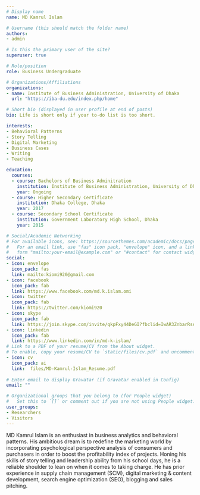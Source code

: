```yaml
---
# Display name
name: MD Kamrul Islam

# Username (this should match the folder name)
authors:
- admin

# Is this the primary user of the site?
superuser: true

# Role/position
role: Business Undergraduate

# Organizations/Affiliations
organizations:
- name: Institute of Business Administration, University of Dhaka
  url: "https://iba-du.edu/index.php/home"

# Short bio (displayed in user profile at end of posts)
bio: Life is short only if your to-do list is too short.

interests:
- Behavioral Patterns
- Story Telling
- Digital Marketing
- Business Cases
- Writing
- Teaching

education:
  courses:
  - course: Bachelors of Business Adminitration
    institution: Institute of Business Administration, University of Dhaka
    year: Ongoing
  - course: Higher Secondary Certificate
    institution: Dhaka College, Dhaka
    year: 2017
  - course: Secondary School Certificate
    institution: Government Laboratory High School, Dhaka
    year: 2015

# Social/Academic Networking
# For available icons, see: https://sourcethemes.com/academic/docs/page-builder/#icons
#   For an email link, use "fas" icon pack, "envelope" icon, and a link in the
#   form "mailto:your-email@example.com" or "#contact" for contact widget.
social:
- icon: envelope
  icon_pack: fas
  link: mailto:kiomi920@gmail.com
- icon: facebook
  icon_pack: fab
  link: https://www.facebook.com/md.k.islam.omi  
- icon: twitter
  icon_pack: fab
  link: https://twitter.com/kiomi920
- icon: skype
  icon_pack: fab
  link: https://join.skype.com/invite/qkpFxy44DeGI?fbclid=IwAR3ZnbarRsAVulU-3Ag4chQkwc-oM8JegHfidhw1wBt6e45dmRjy9sOQUS8  
- icon: linkedin
  icon_pack: fab
  link: https://www.linkedin.com/in/md-k-islam/
# Link to a PDF of your resume/CV from the About widget.
# To enable, copy your resume/CV to `static/files/cv.pdf` and uncomment the lines below.
- icon: cv
  icon_pack: ai
  link:  files/MD-Kamrul-Islam_Resume.pdf
  
# Enter email to display Gravatar (if Gravatar enabled in Config)
email: ""

# Organizational groups that you belong to (for People widget)
#   Set this to `[]` or comment out if you are not using People widget.
user_groups:
- Researchers
- Visitors
---
```


MD Kamrul Islam is an enthusiast in business analytics and behavioral patterns. His ambitious dream is to redefine the marketing world by incorporating psychological perspective analysis of consumers and purchasers in order to boost the profitability index of projects. Honing his skills of story telling and leadership ability from his school days, he is a reliable shoulder to lean on when it comes to taking charge. He has prior experience in supply chain management (SCM), digital marketing & content development, search engine optimization (SEO), blogging and sales pitching. 
